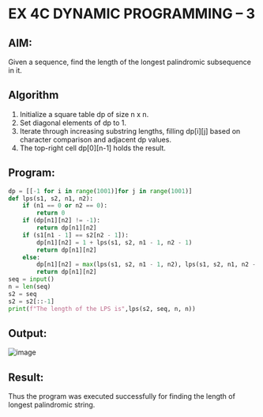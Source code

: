 # EX 4C DYNAMIC PROGRAMMING – 3

## AIM:
Given a sequence, find the length of the longest palindromic subsequence in it.





## Algorithm
1. Initialize a square table dp of size n x n.
2. Set diagonal elements of dp to 1.
3. Iterate through increasing substring lengths, filling dp[i][j] based on character comparison and adjacent dp values.
4. The top-right cell dp[0][n-1] holds the result.  

## Program:

```python
dp = [[-1 for i in range(1001)]for j in range(1001)]
def lps(s1, s2, n1, n2):
    if (n1 == 0 or n2 == 0):
        return 0
    if (dp[n1][n2] != -1):
        return dp[n1][n2]
    if (s1[n1 - 1] == s2[n2 - 1]):
        dp[n1][n2] = 1 + lps(s1, s2, n1 - 1, n2 - 1)
        return dp[n1][n2]
    else:
        dp[n1][n2] = max(lps(s1, s2, n1 - 1, n2), lps(s1, s2, n1, n2 - 1))
        return dp[n1][n2]
seq = input()
n = len(seq)
s2 = seq
s2 = s2[::-1]
print(f"The length of the LPS is",lps(s2, seq, n, n))

```

## Output:
![image](https://github.com/user-attachments/assets/b99fdcb5-eec6-4a9b-8619-f1df4589401a)



## Result:
Thus the program was executed successfully for finding the length of longest palindromic string.
